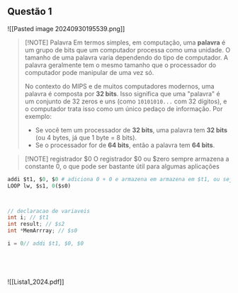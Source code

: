 
## Questão 1

![[Pasted image 20240930195539.png]]

> [!NOTE] Palavra
>Em termos simples, em computação, uma **palavra** é um grupo de bits que um computador processa como uma unidade. O tamanho de uma palavra varia dependendo do tipo de computador. A palavra geralmente tem o mesmo tamanho que o processador do computador pode manipular de uma vez só.
>
> No contexto do MIPS e de muitos computadores modernos, uma palavra é composta por **32 bits**. Isso significa que uma "palavra" é um conjunto de 32 zeros e uns (como `10101010...` com 32 dígitos), e o computador trata isso como um único pedaço de informação.
> Por exemplo:
> -  Se você tem um processador de **32 bits**, uma palavra tem **32 bits** (ou 4 bytes, já que 1 byte = 8 bits).
> - Se o processador for de **64 bits**, então a palavra tem **64 bits**.


> [!NOTE] registrador $0
> O registrador $0 ou $zero sempre armazena a constante 0, o que pode ser bastante útil para algumas aplicações

```python fold title:analysis_q1.asm
addi $t1, $0, $0 # adiciona 0 + 0 e armazena em armazena em $t1, ou seja, atribui 0 a $t1
LOOP lw, $s1, 0($s0)



```

```c fold title:resposta_q1.c

// declaracao de variaveis
int i; // $t1
int result; // $s2 
int *MemArrray; // $s0

i = 0// addi $t1, $0, $0






```





![[Lista1_2024.pdf]]
